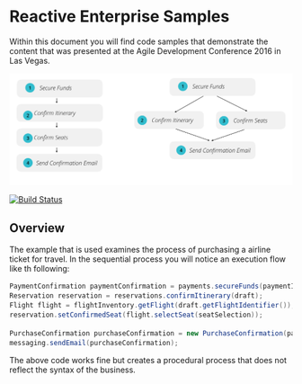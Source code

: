 # Reactive Enterprise Samples

Within this document you will find code samples that demonstrate the content that was presented at the Agile Development Conference 2016 in Las Vegas.

![overview](https://raw.githubusercontent.com/carlyledavis/reactive-enterprise-samples/master/img/overview.png)

[![Build Status](https://snap-ci.com/carlyledavis/reactive-enterprise-samples/branch/master/build_image)](https://snap-ci.com/carlyledavis/reactive-enterprise-samples/branch/master)

## Overview

The example that is used examines the process of purchasing a airline ticket for travel.  In the sequential process you will notice an execution flow like th following:

``` Java
PaymentConfirmation paymentConfirmation = payments.secureFunds(paymentInformation);
Reservation reservation = reservations.confirmItinerary(draft);
Flight flight = flightInventory.getFlight(draft.getFlightIdentifier());
reservation.setConfirmedSeat(flight.selectSeat(seatSelection));

PurchaseConfirmation purchaseConfirmation = new PurchaseConfirmation(paymentConfirmation, reservation);
messaging.sendEmail(purchaseConfirmation);
```

The above code works fine but creates a procedural process that does not reflect the syntax of the business.  
